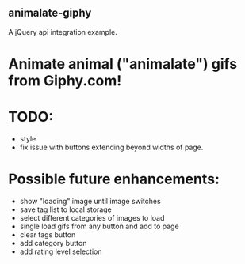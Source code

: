 ## animalate-giphy
A jQuery api integration example.
# Animate animal ("animalate") gifs from Giphy.com!

# TODO: 
* style
* fix issue with buttons extending beyond widths of page.


# Possible future enhancements:
* show "loading" image until image switches
* save tag list to local storage
* select different categories of images to load
* single load gifs from any button and add to page
* clear tags button
* add category button
* add rating level selection